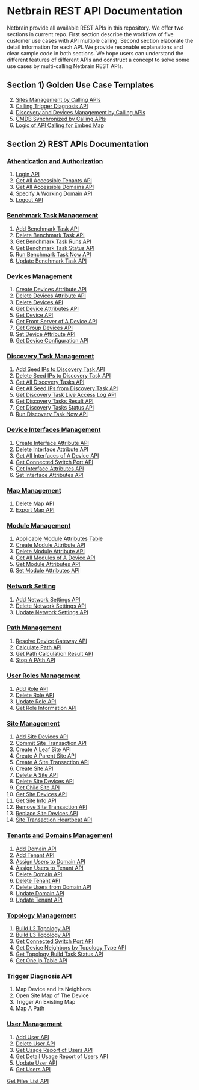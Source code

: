 
# Netbrain REST API Documentation
Netbrain provide all available REST APIs in this repository. We offer two sections in current repo. First section describe the workflow of five customer use cases with API multiple calling. Second section elaborate the detail information for each API. We provide resonable explanations and clear sample code in both sections. We hope users can understand the different features of different APIs and construct a concept to solve some use cases by multi-calling Netbrain REST APIs.  

## Section 1) Golden Use Case Templates
2) [Sites Management by Calling APIs](https://github.com/Gongdai/REST_API_with_Markdown/blob/master/Golden%20Use%20Case%20Templates/Sites%20Management%20by%20Calling%20APIs.md)<br>
3) [Calling Trigger Diagnosis API](https://github.com/Gongdai/REST_API_with_Markdown/blob/master/Golden%20Use%20Case%20Templates/Calling%20Trigger%20Diagnosis%20API.md)<br>
4) [Discovery and Devices Management by Calling APIs](https://github.com/Gongdai/REST_API_with_Markdown/blob/master/Golden%20Use%20Case%20Templates/Discovery%20and%20Devices%20Management%20by%20Calling%20APIs.md)<br>
5) [CMDB Synchronized by Calling APIs](https://github.com/Gongdai/REST_API_with_Markdown/blob/master/Golden%20Use%20Case%20Templates/CMDB%20Synchronized%20by%20Calling%20APIs.md)
6) [Logic of API Calling for Embed Map](https://github.com/Gongdai/REST_API_with_Markdown/blob/master/Golden%20Use%20Case%20Templates/Logic%20of%20API%20Calling%20for%20Embed%20Map.md)

## Section 2) REST APIs Documentation

### [Athentication and Authorization](https://github.com/Gongdai/REST_API_with_Markdown/tree/master/REST%20APIs%20Documentation/Authentication%20and%20Authorization)
1) [Login API](https://github.com/Gongdai/REST_API_with_Markdown/blob/master/REST%20APIs%20Documentation/Authentication%20and%20Authorization/Login%20API.md)<br>
2) [Get All Accessible Tenants API](https://github.com/Gongdai/REST_API_with_Markdown/blob/master/REST%20APIs%20Documentation/Authentication%20and%20Authorization/Get%20All%20Accessible%20Tenants%20API.md)<br>
3) [Get All Accessible Domains API](https://github.com/Gongdai/REST_API_with_Markdown/blob/master/REST%20APIs%20Documentation/Authentication%20and%20Authorization/Get%20All%20Accessible%20Domains%20API.md)<br>
4) [Specify A Working Domain API](https://github.com/Gongdai/REST_API_with_Markdown/blob/master/REST%20APIs%20Documentation/Authentication%20and%20Authorization/Specify%20A%20Working%20Domain%20API.md)<br>
5) [Logout API](https://github.com/Gongdai/REST_API_with_Markdown/blob/master/REST%20APIs%20Documentation/Authentication%20and%20Authorization/Logout%20API.md)

### [Benchmark Task Management](https://github.com/Gongdai/REST_API_with_Markdown/tree/master/REST%20APIs%20Documentation/Benchmark%20Task%20Management)
1) [Add Benchmark Task API](https://github.com/Gongdai/REST_API_with_Markdown/blob/master/REST%20APIs%20Documentation/Benchmark%20Task%20Management/Add%20Benchmark%20Task%20API.md)<br>
2) [Delete Benchmark Task API](https://github.com/Gongdai/REST_API_with_Markdown/blob/master/REST%20APIs%20Documentation/Benchmark%20Task%20Management/Delete%20Benchmark%20Task%20API.md)<br>
3) [Get Benchmark Task Runs API](https://github.com/Gongdai/REST_API_with_Markdown/blob/master/REST%20APIs%20Documentation/Benchmark%20Task%20Management/Get%20Benchmark%20Task%20Runs%20API.md)<br>
4) [Get Benchmark Task Status API](https://github.com/Gongdai/REST_API_with_Markdown/blob/master/REST%20APIs%20Documentation/Benchmark%20Task%20Management/Get%20Benchmark%20Task%20Status%20API.md)<br>
5) [Run Benchmark Task Now API](https://github.com/Gongdai/REST_API_with_Markdown/blob/master/REST%20APIs%20Documentation/Benchmark%20Task%20Management/Run%20Benchmark%20Task%20Now%20API.md)<br>
6) [Update Benchmark Task API](https://github.com/Gongdai/REST_API_with_Markdown/blob/master/REST%20APIs%20Documentation/Benchmark%20Task%20Management/Update%20Benchmark%20Task%20API.md)

### [Devices Management](https://github.com/Gongdai/REST_API_with_Markdown/tree/master/REST%20APIs%20Documentation/Devices%20Management)
1) [Create Devices Attribute API](https://github.com/Gongdai/REST_API_with_Markdown/blob/master/REST%20APIs%20Documentation/Devices%20Management/Create%20Devices%20Attribute%20API.md)<br>
2) [Delete Devices Attribute API](https://github.com/Gongdai/REST_API_with_Markdown/blob/master/REST%20APIs%20Documentation/Devices%20Management/Delete%20Devices%20Attribute%20API.md)<br>
3) [Delete Devices API](https://github.com/Gongdai/REST_API_with_Markdown/blob/master/REST%20APIs%20Documentation/Devices%20Management/Delete%20Devices%20API.md)<br>
4) [Get Device Attributes API](https://github.com/Gongdai/REST_API_with_Markdown/blob/master/REST%20APIs%20Documentation/Devices%20Management/Get%20Device%20Attributes%20API.md)<br>
5) [Get Device API](https://github.com/Gongdai/REST_API_with_Markdown/blob/master/REST%20APIs%20Documentation/Devices%20Management/Get%20Device%20API.md)<br>
6) [Get Front Server of A Device API](https://github.com/Gongdai/REST_API_with_Markdown/blob/master/REST%20APIs%20Documentation/Devices%20Management/Get%20Front%20Server%20of%20A%20Device%20API.md)<br>
7) [Get Group Devices API](https://github.com/Gongdai/REST_API_with_Markdown/blob/master/REST%20APIs%20Documentation/Devices%20Management/Get%20Group%20Devices%20API.md)<br>
8) [Set Device Attribute API](https://github.com/Gongdai/REST_API_with_Markdown/blob/master/REST%20APIs%20Documentation/Devices%20Management/Set%20Device%20Attribute%20API.md)<br>
9) [Get Device Configuration API](https://github.com/Gongdai/REST_API_with_Markdown/blob/master/REST%20APIs%20Documentation/Devices%20Management/Get%20Device%20Configration%20API.md)<br>

### [Discovery Task Management](https://github.com/Gongdai/REST_API_with_Markdown/tree/master/REST%20APIs%20Documentation/Discovery%20Task%20Management) 
1) [Add Seed IPs to Discovery Task API](https://github.com/Gongdai/REST_API_with_Markdown/blob/master/REST%20APIs%20Documentation/Discovery%20Task%20Management/Add%20Seed%20IPs%20to%20Discovery%20Task%20API.md)<br>
2) [Delete Seed IPs to Discovery Task API](https://github.com/Gongdai/REST_API_with_Markdown/blob/master/REST%20APIs%20Documentation/Discovery%20Task%20Management/Delete%20Seed%20IPs%20to%20Discovery%20Task%20API.md)<br>
3) [Get All Discovery Tasks API](https://github.com/Gongdai/REST_API_with_Markdown/blob/master/REST%20APIs%20Documentation/Discovery%20Task%20Management/Get%20All%20Discovery%20Tasks%20API.md)<br>
4) [Get All Seed IPs from Discovery Task API](https://github.com/Gongdai/REST_API_with_Markdown/blob/master/REST%20APIs%20Documentation/Discovery%20Task%20Management/Get%20All%20Seed%20IPs%20from%20Discovery%20Task%20API.md)<br>
5) [Get Discovery Task Live Access Log API](https://github.com/Gongdai/REST_API_with_Markdown/blob/master/REST%20APIs%20Documentation/Discovery%20Task%20Management/Get%20Discovery%20Task%20Live%20Access%20Log%20API.md)<br>
6) [Get Discovery Tasks Result API](https://github.com/Gongdai/REST_API_with_Markdown/blob/master/REST%20APIs%20Documentation/Discovery%20Task%20Management/Get%20Discovery%20Tasks%20Result%20API.md)<br>
7) [Get Discovery Tasks Status API](https://github.com/Gongdai/REST_API_with_Markdown/blob/master/REST%20APIs%20Documentation/Discovery%20Task%20Management/Get%20Discovery%20Tasks%20Status%20API.md)<br>
8) [Run Discovery Task Now API](https://github.com/Gongdai/REST_API_with_Markdown/blob/master/REST%20APIs%20Documentation/Discovery%20Task%20Management/Run%20Discovery%20Task%20Now%20API.md)

### [Device Interfaces Management](https://github.com/Gongdai/REST_API_with_Markdown/tree/master/REST%20APIs%20Documentation/Device%20Interfaces%20Management) 
1) [Create Interface Attribute API](https://github.com/Gongdai/REST_API_with_Markdown/blob/master/REST%20APIs%20Documentation/Device%20Interfaces%20Management/Create%20Interface%20Attribute%20API.md)<br>
2) [Delete Interface Attribute API](https://github.com/Gongdai/REST_API_with_Markdown/blob/master/REST%20APIs%20Documentation/Device%20Interfaces%20Management/Delete%20Interface%20Attribute%20API.md)<br>
3) [Get All Interfaces of A Device API](https://github.com/Gongdai/REST_API_with_Markdown/blob/master/REST%20APIs%20Documentation/Device%20Interfaces%20Management/Get%20All%20Interfaces%20of%20A%20Device%20API.md)<br>
4) [Get Connected Switch Port API](https://github.com/Gongdai/REST_API_with_Markdown/blob/master/REST%20APIs%20Documentation/Topology%20Management/Get%20Connected%20Switch%20Port%20API.md)<br>
5) [Get Interface Attributes API](https://github.com/Gongdai/REST_API_with_Markdown/blob/master/REST%20APIs%20Documentation/Device%20Interfaces%20Management/Get%20Interface%20Attributes%20API.md)<br>
6) [Set Interface Attributes API](https://github.com/Gongdai/REST_API_with_Markdown/blob/master/REST%20APIs%20Documentation/Device%20Interfaces%20Management/Set%20Interface%20Attributes%20API.md) 

### [Map Management](https://github.com/Gongdai/REST_API_with_Markdown/tree/master/REST%20APIs%20Documentation/Map%20Management) 
1) [Delete Map API](https://github.com/Gongdai/REST_API_with_Markdown/blob/master/REST%20APIs%20Documentation/Map%20Management/Delete%20Map%20API.md)<br>
2) [Export Map API](https://github.com/Gongdai/REST_API_with_Markdown/blob/master/REST%20APIs%20Documentation/Map%20Management/Export%20Map%20API.md)

### [Module Management](https://github.com/Gongdai/REST_API_with_Markdown/tree/master/REST%20APIs%20Documentation/Module%20Management)  
1) [Applicable Module Attributes Table](https://github.com/Gongdai/REST_API_with_Markdown/blob/master/REST%20APIs%20Documentation/Module%20Management/Applicable%20Module%20Attributes%20Table.md)<br>
2) [Create Module Attribute API](https://github.com/Gongdai/REST_API_with_Markdown/blob/master/REST%20APIs%20Documentation/Module%20Management/Create%20Module%20Attribute%20API.md)<br>
3) [Delete Module Attribute API](https://github.com/Gongdai/REST_API_with_Markdown/blob/master/REST%20APIs%20Documentation/Module%20Management/Delete%20Module%20Attribute%20API.md)<br>
4) [Get All Modules of A Device API](https://github.com/Gongdai/REST_API_with_Markdown/blob/master/REST%20APIs%20Documentation/Module%20Management/Get%20All%20Modules%20of%20A%20Device%20API.md)<br>
5) [Get Module Attributes API](https://github.com/Gongdai/REST_API_with_Markdown/blob/master/REST%20APIs%20Documentation/Module%20Management/Get%20Module%20Attributes%20API.md)<br>
6) [Set Module Attributes API](https://github.com/Gongdai/REST_API_with_Markdown/blob/master/REST%20APIs%20Documentation/Module%20Management/Set%20Module%20Attributes%20API.md)

### [Network Setting](https://github.com/Gongdai/REST_API_with_Markdown/tree/master/REST%20APIs%20Documentation/Network%20Setting) 
1) [Add Network Settings API](https://github.com/Gongdai/REST_API_with_Markdown/blob/master/REST%20APIs%20Documentation/Network%20Setting/Add%20Network%20Settings%20API.md)<br>
2) [Delete Network Settings API](https://github.com/Gongdai/REST_API_with_Markdown/blob/master/REST%20APIs%20Documentation/Network%20Setting/Delete%20Network%20Settings%20API.md)<br>
3) [Update Network Settings API](https://github.com/Gongdai/REST_API_with_Markdown/blob/master/REST%20APIs%20Documentation/Network%20Setting/Update%20Network%20Settings%20API.md)

### [Path Management](https://github.com/Gongdai/REST_API_with_Markdown/tree/master/REST%20APIs%20Documentation/Path%20Management)
1) [Resolve Device Gateway API](https://github.com/Gongdai/REST_API_with_Markdown/blob/master/REST%20APIs%20Documentation/Path%20Management/Resolve%20Device%20Gateway%20API.md)<br>
2) [Calculate Path API](https://github.com/Gongdai/REST_API_with_Markdown/blob/master/REST%20APIs%20Documentation/Path%20Management/Calculate%20Path%20API.md)<br>
3) [Get Path Calculation Result API](https://github.com/Gongdai/REST_API_with_Markdown/blob/master/REST%20APIs%20Documentation/Path%20Management/Get%20Path%20Calculation%20Result%20API.md)
4) [Stop A PAth API](https://github.com/Gongdai/REST_API_with_Markdown/blob/master/REST%20APIs%20Documentation/Path%20Management/Stop%20A%20Path%20API.md)

### [User Roles Management](https://github.com/Gongdai/REST_API_with_Markdown/tree/master/REST%20APIs%20Documentation/User%20Roles%20Management)
1) [Add Role API](https://github.com/Gongdai/REST_API_with_Markdown/blob/master/REST%20APIs%20Documentation/User%20Roles%20Management/Add%20Role%20API.md)<br>
2) [Delete Role API](https://github.com/Gongdai/REST_API_with_Markdown/blob/master/REST%20APIs%20Documentation/User%20Roles%20Management/Delete%20Role%20API.md)<br>
3) [Update Role API](https://github.com/Gongdai/REST_API_with_Markdown/blob/master/REST%20APIs%20Documentation/User%20Roles%20Management/Update%20Role%20API.md)
4) [Get Role Information API](https://github.com/Gongdai/REST_API_with_Markdown/blob/master/REST%20APIs%20Documentation/User%20Roles%20Management/Get%20Role%20Information%20API.md)


### [Site Management](https://github.com/Gongdai/REST_API_with_Markdown/tree/master/REST%20APIs%20Documentation/Site%20Management) 
1) [Add Site Devices API](https://github.com/Gongdai/REST_API_with_Markdown/blob/master/REST%20APIs%20Documentation/Site%20Management/Add%20Site%20Devices%20API.md)<br>
2) [Commit Site Transaction API](https://github.com/Gongdai/REST_API_with_Markdown/blob/master/REST%20APIs%20Documentation/Site%20Management/Commit%20Site%20Transaction%20API.md)<br>
3) [Create A Leaf Site API](https://github.com/Gongdai/REST_API_with_Markdown/blob/master/REST%20APIs%20Documentation/Site%20Management/Create%20A%20Leaf%20Site%20API.md)<br>
4) [Create A Parent Site API](https://github.com/Gongdai/REST_API_with_Markdown/blob/master/REST%20APIs%20Documentation/Site%20Management/Create%20A%20Parent%20Site%20API.md)<br>
5) [Create A Site Transaction API](https://github.com/Gongdai/REST_API_with_Markdown/blob/master/REST%20APIs%20Documentation/Site%20Management/Create%20A%20Site%20Transaction%20API.md)<br>
6) [Create Site API](https://github.com/Gongdai/REST_API_with_Markdown/blob/master/REST%20APIs%20Documentation/Site%20Management/Create%20Site%20API.md)<br>
7) [Delete A Site API](https://github.com/Gongdai/REST_API_with_Markdown/blob/master/REST%20APIs%20Documentation/Site%20Management/Delete%20A%20Site%20API.md)<br>
8) [Delete Site Devices API](https://github.com/Gongdai/REST_API_with_Markdown/blob/master/REST%20APIs%20Documentation/Site%20Management/Delete%20Site%20Devices%20API.md)<br>
9) [Get Child Site API](https://github.com/Gongdai/REST_API_with_Markdown/blob/master/REST%20APIs%20Documentation/Site%20Management/Get%20Child%20Site%20API.md)<br>
10) [Get Site Devices API](https://github.com/Gongdai/REST_API_with_Markdown/blob/master/REST%20APIs%20Documentation/Site%20Management/Get%20Site%20Devices%20API.md)<br>
11) [Get Site Info API](https://github.com/Gongdai/REST_API_with_Markdown/blob/master/REST%20APIs%20Documentation/Site%20Management/Get%20Site%20Info%20API.md)<br>
12) [Remove Site Transaction API](https://github.com/Gongdai/REST_API_with_Markdown/blob/master/REST%20APIs%20Documentation/Site%20Management/Remove%20Site%20Transaction%20API.md)<br>
13) [Replace Site Devices API](https://github.com/Gongdai/REST_API_with_Markdown/blob/master/REST%20APIs%20Documentation/Site%20Management/Replace%20Site%20Devices%20API.md)<br>
14) [Site Transaction Heartbeat API](https://github.com/Gongdai/REST_API_with_Markdown/blob/master/REST%20APIs%20Documentation/Site%20Management/Site%20Transaction%20Heartbeat%20API.md)

### [Tenants and Domains Management](https://github.com/Gongdai/REST_API_with_Markdown/tree/master/REST%20APIs%20Documentation/Tenants%20and%20Domains%20Management) 
1) [Add Domain API](https://github.com/Gongdai/REST_API_with_Markdown/blob/master/REST%20APIs%20Documentation/Tenants%20and%20Domains%20Management/Add%20Domain%20API.md)<br>
2) [Add Tenant API](https://github.com/Gongdai/REST_API_with_Markdown/blob/master/REST%20APIs%20Documentation/Tenants%20and%20Domains%20Management/Add%20Tenant%20API.md)<br>
3) [Assign Users to Domain API](https://github.com/Gongdai/REST_API_with_Markdown/blob/master/REST%20APIs%20Documentation/Tenants%20and%20Domains%20Management/Assign%20Users%20to%20Domain%20API.md)<br>
4) [Assign Users to Tenant API](https://github.com/Gongdai/REST_API_with_Markdown/blob/master/REST%20APIs%20Documentation/Tenants%20and%20Domains%20Management/Assign%20Users%20to%20Tenant%20API.md)<br>
5) [Delete Domain API](https://github.com/Gongdai/REST_API_with_Markdown/blob/master/REST%20APIs%20Documentation/Tenants%20and%20Domains%20Management/Delete%20Domain%20API.md)<br>
6) [Delete Tenant API](https://github.com/Gongdai/REST_API_with_Markdown/blob/master/REST%20APIs%20Documentation/Tenants%20and%20Domains%20Management/Delete%20Tenant%20API.md)<br>
7) [Delete Users from Domain API](https://github.com/Gongdai/REST_API_with_Markdown/blob/master/REST%20APIs%20Documentation/Tenants%20and%20Domains%20Management/Delete%20Users%20from%20Domain%20API.md)<br>
8) [Update Domain API](https://github.com/Gongdai/REST_API_with_Markdown/blob/master/REST%20APIs%20Documentation/Tenants%20and%20Domains%20Management/Update%20Domain%20API.md)<br>
9) [Update Tenant API](https://github.com/Gongdai/REST_API_with_Markdown/blob/master/REST%20APIs%20Documentation/Tenants%20and%20Domains%20Management/Update%20Tenant%20API.md)

### [Topology Management](https://github.com/Gongdai/REST_API_with_Markdown/tree/master/REST%20APIs%20Documentation/Topology%20Management)
1) [Build L2 Topology API](https://github.com/Gongdai/REST_API_with_Markdown/blob/master/REST%20APIs%20Documentation/Topology%20Management/Build%20L2%20Topology%20API.md)<br>
2) [Build L3 Topology API](https://github.com/Gongdai/REST_API_with_Markdown/blob/master/REST%20APIs%20Documentation/Topology%20Management/Build%20L3%20Topology%20API.md)<br>
3) [Get Connected Switch Port API](https://github.com/Gongdai/REST_API_with_Markdown/blob/master/REST%20APIs%20Documentation/Topology%20Management/Get%20Connected%20Switch%20Port%20API.md)<br>
4) [Get Device Neighbors by Topology Type API](https://github.com/Gongdai/REST_API_with_Markdown/blob/master/REST%20APIs%20Documentation/Topology%20Management/Get%20Device%20Neighbors%20by%20Topology%20Type%20API.md)<br>
5) [Get Topology Build Task Status API](https://github.com/Gongdai/REST_API_with_Markdown/blob/master/REST%20APIs%20Documentation/Topology%20Management/Get%20Topology%20Build%20Task%20Status%20API.md)
6) [Get One Ip Table API](https://github.com/Gongdai/REST_API_with_Markdown/blob/master/REST%20APIs%20Documentation/Topology%20Management/Get%20One%20Ip-Table%20API.md)

### [Trigger Diagnosis API](https://github.com/Gongdai/REST_API_with_Markdown/blob/master/REST%20APIs%20Documentation/Trigger%20Diagnosis%20API/Trigger%20Diagnosis%20API.md)
1) Map Device and Its Neighbors
2) Open Site Map of The Device
3) Trigger An Existing Map
4) Map A Path

### [User Management](https://github.com/Gongdai/REST_API_with_Markdown/tree/master/REST%20APIs%20Documentation/User%20Management)
1) [Add User API](https://github.com/Gongdai/REST_API_with_Markdown/blob/master/REST%20APIs%20Documentation/User%20Management/Add%20User%20API.md)<br>
2) [Delete User API](https://github.com/Gongdai/REST_API_with_Markdown/blob/master/REST%20APIs%20Documentation/User%20Management/Delete%20User%20API.md)<br>
3) [Get Usage Report of Users API](https://github.com/Gongdai/REST_API_with_Markdown/blob/master/REST%20APIs%20Documentation/User%20Management/Get%20Usage%20Report%20of%20Users%20API.md)<br>
4) [Get Detail Usage Report of Users API](https://github.com/Gongdai/REST_API_with_Markdown/blob/master/REST%20APIs%20Documentation/User%20Management/Get%20Detail%20Usage%20Report%20of%20Users%20API.md)<br>
5) [Update User API](https://github.com/Gongdai/REST_API_with_Markdown/blob/master/REST%20APIs%20Documentation/User%20Management/Update%20User%20API.md)<br>
6) [Get Users API](https://github.com/Gongdai/REST_API_with_Markdown/blob/master/REST%20APIs%20Documentation/User%20Management/Get%20Users%20API.md)

[Get Files List API](https://github.com/Gongdai/REST_API_with_Markdown/blob/master/REST%20APIs%20Documentation/Get%20file%20list%20API.md)


```python

```
